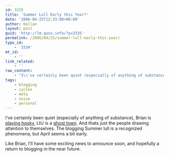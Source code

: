 ```yaml
---
id: 3335
title: 'Summer Lull Early this Year?'
date: '2006-04-25T12:33:00+00:00'
author: Kellan
layout: post
guid: 'http://lm.quxx.info/?p=3335'
permalink: /2006/04/25/summer-lull-early-this-year/
typo_id:
    - '3334'
mt_id:
    - ''
link_related:
    - ''
raw_content:
    - "I\\'ve certainly been quiet (especially of anything of substance), Brian is [playing hooky](http://hybernaut.com/playing-hooky), LtU is a [ghost town](http://lambda-the-ultimate.org/node/1427).  And thats just the people drawing attention to themselves.  The blogging Summer lull is a recognized phenomena, but April seems a bit early.  \r\n\r\nLike Brian, I\\'ll have some exciting news to announce soon, and hopefully a return to blogging in the near future."
tags:
    - blogging
    - cycles
    - meta
    - noise
    - personal
---
```


I’ve certainly been quiet (especially of anything of substance), Brian is [playing hooky](http://hybernaut.com/playing-hooky), LtU is a [ghost town](http://lambda-the-ultimate.org/node/1427). And thats just the people drawing attention to themselves. The blogging Summer lull is a recognized phenomena, but April seems a bit early.

Like Brian, I’ll have some exciting news to announce soon, and hopefully a return to blogging in the near future.